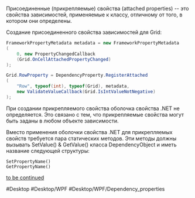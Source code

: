 Присоединенные (прикрепляемые) свойства (attached properties) -- это свойства зависимостей, применяемые к классу, отличному от того, в котором они определены.

Создание присоединенного свойства зависимостей для Grid:
```cs
FrameworkPropertyMetadata metadata = new FrameworkPropertyMetadata
(
	0, new PropertyChangedCallback
	(Grid.OnCellAttachedPropertyChanged)
);

Grid.RowProperty = DependencyProperty.RegisterAttached
(
	"Row", typeof(int), typeof(Grid), metadata,
	new ValidateValueCallback(Grid.IsIntValueNotNegative)
);
```

При создании прикрепляемого свойства оболочка свойства .NET не определяется. Это связано с тем, что прикрепляемые свойства могут быть заданы в любом объекте зависимости.

Вместо применения оболочки свойства .NET для прикрепляемых свойств требуется пара статических методов. Эти методы должны вызывать SetValue() & GetValue() класса DependencyObject и иметь название следующей структуры:
```
SetPropertyName()
GetPropertyName()
```

[to be continued](https://metanit.com/sharp/wpf/13.3.php)

#Desktop #Desktop/WPF #Desktop/WPF/Dependency_properties